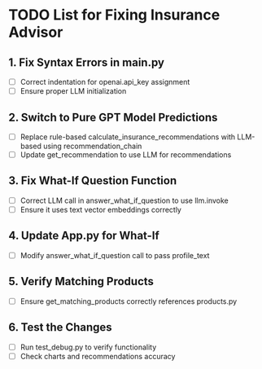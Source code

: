 # TODO List for Fixing Insurance Advisor

## 1. Fix Syntax Errors in main.py
- [ ] Correct indentation for openai.api_key assignment
- [ ] Ensure proper LLM initialization

## 2. Switch to Pure GPT Model Predictions
- [ ] Replace rule-based calculate_insurance_recommendations with LLM-based using recommendation_chain
- [ ] Update get_recommendation to use LLM for recommendations

## 3. Fix What-If Question Function
- [ ] Correct LLM call in answer_what_if_question to use llm.invoke
- [ ] Ensure it uses text vector embeddings correctly

## 4. Update App.py for What-If
- [ ] Modify answer_what_if_question call to pass profile_text

## 5. Verify Matching Products
- [ ] Ensure get_matching_products correctly references products.py

## 6. Test the Changes
- [ ] Run test_debug.py to verify functionality
- [ ] Check charts and recommendations accuracy
